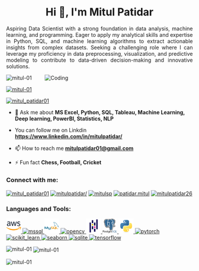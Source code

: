 <h1 align="center">Hi 👋, I'm Mitul Patidar</h1>
<p align="justify">Aspiring Data Scientist with a strong foundation in data analysis, machine learning, and programming. Eager to apply my analytical skills and expertise in Python, SQL, and machine learning algorithms to extract actionable insights from complex datasets. Seeking a challenging role where I can leverage my proficiency in data preprocessing, visualization, and predictive modeling to contribute to data-driven decision-making and innovative solutions.</p>

<img align="right" alt="Coding" width="400" src="https://media.licdn.com/dms/image/D5622AQHrozbm8TH6yA/feedshare-shrink_1280/0/1689412336127?e=1696464000&v=beta&t=gJtjwpPFH1kUJV-8je0R3mHJqUOsi90mVzHiywHxhu4">


<p align="left"> <img src="https://komarev.com/ghpvc/?username=mitul-01&label=Profile%20views&color=0e75b6&style=flat" alt="mitul-01" /> </p>

<p align="left"> <a href="https://github.com/ryo-ma/github-profile-trophy"><img src="https://github-profile-trophy.vercel.app/?username=mitul-01" alt="mitul-01" /></a> </p>

<p align="left"> <a href="https://twitter.com/mitul_patidar01" target="blank"><img src="https://img.shields.io/twitter/follow/mitul_patidar01?logo=twitter&style=for-the-badge" alt="mitul_patidar01" /></a> </p>

- 💬 Ask me about **MS Excel, Python, SQL, Tableau, Machine Learning, Deep learning, PowerBI, Statistics, NLP**

- You can follow me on Linkdin **https://www.linkedin.com/in/mitulpatidar/**

- 📫 How to reach me **mitulpatidar01@gmail.com**

- ⚡ Fun fact **Chess, Football, Cricket**


<h3 align="left">Connect with me:</h3>
<p align="left">
<a href="https://twitter.com/mitul_patidar01" target="blank"><img align="center" src="https://raw.githubusercontent.com/rahuldkjain/github-profile-readme-generator/master/src/images/icons/Social/twitter.svg" alt="mitul_patidar01" height="30" width="40" /></a>
<a href="https://linkedin.com/in/mitulpatidar/" target="blank"><img align="center" src="https://raw.githubusercontent.com/rahuldkjain/github-profile-readme-generator/master/src/images/icons/Social/linked-in-alt.svg" alt="mitulpatidar/" height="30" width="40" /></a>
<a href="https://kaggle.com/mitulsp" target="blank"><img align="center" src="https://raw.githubusercontent.com/rahuldkjain/github-profile-readme-generator/master/src/images/icons/Social/kaggle.svg" alt="mitulsp" height="30" width="40" /></a>
<a href="https://instagram.com/patidar.mitul" target="blank"><img align="center" src="https://raw.githubusercontent.com/rahuldkjain/github-profile-readme-generator/master/src/images/icons/Social/instagram.svg" alt="patidar.mitul" height="30" width="40" /></a>
<a href="https://www.hackerrank.com/mitulpatidar26" target="blank"><img align="center" src="https://raw.githubusercontent.com/rahuldkjain/github-profile-readme-generator/master/src/images/icons/Social/hackerrank.svg" alt="mitulpatidar26" height="30" width="40" /></a>
</p>

<h3 align="left">Languages and Tools:</h3>
<p align="left"> <a href="https://aws.amazon.com" target="_blank" rel="noreferrer"> <img src="https://raw.githubusercontent.com/devicons/devicon/master/icons/amazonwebservices/amazonwebservices-original-wordmark.svg" alt="aws" width="40" height="40"/> </a> <a href="https://www.microsoft.com/en-us/sql-server" target="_blank" rel="noreferrer"> <img src="https://www.svgrepo.com/show/303229/microsoft-sql-server-logo.svg" alt="mssql" width="40" height="40"/> </a> <a href="https://www.mysql.com/" target="_blank" rel="noreferrer"> <img src="https://raw.githubusercontent.com/devicons/devicon/master/icons/mysql/mysql-original-wordmark.svg" alt="mysql" width="40" height="40"/> </a> <a href="https://opencv.org/" target="_blank" rel="noreferrer"> <img src="https://www.vectorlogo.zone/logos/opencv/opencv-icon.svg" alt="opencv" width="40" height="40"/> </a> <a href="https://pandas.pydata.org/" target="_blank" rel="noreferrer"> <img src="https://raw.githubusercontent.com/devicons/devicon/2ae2a900d2f041da66e950e4d48052658d850630/icons/pandas/pandas-original.svg" alt="pandas" width="40" height="40"/> </a> <a href="https://www.postgresql.org" target="_blank" rel="noreferrer"> <img src="https://raw.githubusercontent.com/devicons/devicon/master/icons/postgresql/postgresql-original-wordmark.svg" alt="postgresql" width="40" height="40"/> </a> <a href="https://www.python.org" target="_blank" rel="noreferrer"> <img src="https://raw.githubusercontent.com/devicons/devicon/master/icons/python/python-original.svg" alt="python" width="40" height="40"/> </a> <a href="https://pytorch.org/" target="_blank" rel="noreferrer"> <img src="https://www.vectorlogo.zone/logos/pytorch/pytorch-icon.svg" alt="pytorch" width="40" height="40"/> </a> <a href="https://scikit-learn.org/" target="_blank" rel="noreferrer"> <img src="https://upload.wikimedia.org/wikipedia/commons/0/05/Scikit_learn_logo_small.svg" alt="scikit_learn" width="40" height="40"/> </a> <a href="https://seaborn.pydata.org/" target="_blank" rel="noreferrer"> <img src="https://seaborn.pydata.org/_images/logo-mark-lightbg.svg" alt="seaborn" width="40" height="40"/> </a> <a href="https://www.sqlite.org/" target="_blank" rel="noreferrer"> <img src="https://www.vectorlogo.zone/logos/sqlite/sqlite-icon.svg" alt="sqlite" width="40" height="40"/> </a> <a href="https://www.tensorflow.org" target="_blank" rel="noreferrer"> <img src="https://www.vectorlogo.zone/logos/tensorflow/tensorflow-icon.svg" alt="tensorflow" width="40" height="40"/> </a> </p>

<p><img align="left" src="https://github-readme-stats.vercel.app/api/top-langs?username=mitul-01&show_icons=true&locale=en&layout=compact" alt="mitul-01" /></p>

<p>&nbsp;<img align="center" src="https://github-readme-stats.vercel.app/api?username=mitul-01&show_icons=true&locale=en" alt="mitul-01" /></p>

<p><img align="center" src="https://github-readme-streak-stats.herokuapp.com/?user=mitul-01&" alt="mitul-01" /></p>
